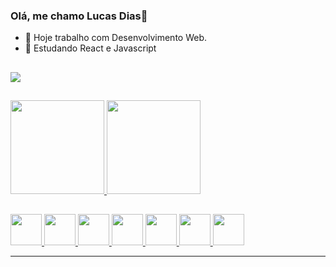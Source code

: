 ### Olá, me chamo Lucas Dias👋

<!--
**LucasFDias/LucasFDias** is a ✨ _special_ ✨ repository because its `README.md` (this file) appears on your GitHub profile.
-->

- 🔭 Hoje trabalho com Desenvolvimento Web.
- 🌱 Estudando React e Javascript 
<!--- 👯 I’m looking to collaborate on ...
- 🤔 I’m looking for help with ...
- 💬 Ask me about ...
- 📫 How to reach me: ...
- ⚡ Fun fact: ...-->

##  

<div>
    
  <a href="https://www.linkedin.com/in/lucas-dias-26348198/" target="_blank">
    <img src="https://img.shields.io/badge/LinkedIn-0077B5?style=for-the-badge&logo=linkedin&logoColor=white" target="_blank"/>
    </a>
  </div>
<p></p>

##

<div>
  <a href='https://github.com/LucasFDias'>
  <img height='150em' src='https://github-readme-stats.vercel.app/api?username=LucasFDias&show_icons=true&theme=radical'/>
 
  <img height='150em' src='https://github-readme-stats.vercel.app/api/top-langs/?username=LucasFDias&layout=compact'/>
</div>
   
  ##
  
  <div style="display: inline">
      <img style='width:50px; height: 50px;' src="https://cdn.jsdelivr.net/gh/devicons/devicon/icons/javascript/javascript-original.svg" />
      <img style='width:50px; height: 50px;' src="https://cdn.jsdelivr.net/gh/devicons/devicon/icons/react/react-original-wordmark.svg" />
      <img style='width:50px; height: 50px;' src="https://cdn.jsdelivr.net/gh/devicons/devicon/icons/html5/html5-original-wordmark.svg" />
      <img style='width:50px; height: 50px; ' src="https://cdn.jsdelivr.net/gh/devicons/devicon/icons/css3/css3-original-wordmark.svg" />
      <img style='width:50px; height: 50px;' src="https://cdn.jsdelivr.net/gh/devicons/devicon/icons/mysql/mysql-original.svg" />
      <img style='width:50px; height: 50px;' src="https://cdn.jsdelivr.net/gh/devicons/devicon/icons/bootstrap/bootstrap-plain-wordmark.svg" />
      <img style='width:50px; height: 50px;' src="https://cdn.jsdelivr.net/gh/devicons/devicon/icons/php/php-original.svg" />


  </div> 
  <hr/>
<p></p>

